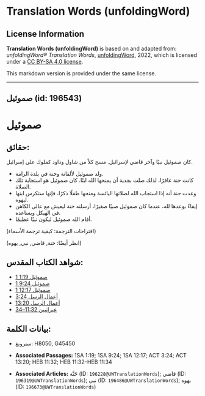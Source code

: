 # Translation Words (unfoldingWord)

## License Information

**Translation Words (unfoldingWord)** is based on and adapted from: _unfoldingWord® Translation Words_, [unfoldingWord](https://unfoldingword.org/utw), 2022, which is licensed under a [CC BY-SA 4.0 license](https://creativecommons.org/licenses/by-sa/4.0/legalcode.en).

This markdown version is provided under the same license.



--------------------------------

## صموئيل (id: 196543)

صموئيل
======

حقائق:
------

كان صموئيل نبيًا وآخر قاضي لإسرائيل. مسح كلاً من شاول وداود كملوك على إسرائيل.

* ولد صموئيل لألقانة وحنة في بلدة الرامة.
* كانت حنة عاقرًا، لذلك صلت بجدية أن يمنحها الله ابنًا. كان صموئيل هو استجابة تلك الصلاة.
* وعدت حنة أنه إذا استجاب الله لصلاتها اليائسة ومنحها طفلًا ذكرًا، فإنها ستكرس ابنها ليهوه.
* إيفاءً بوعدها لله، عندما كان صموئيل صبيًا صغيرًا، أرسلته حنة ليعيش مع عالي الكاهن في الهيكل ويساعده.
* أقام الله صموئيل ليكون نبيًا عظيمًا.

(اقتراحات الترجمة: كيفية ترجمة الأسماء)

(انظر أيضًا: حنة, قاضي, نبي, يهوه)

شواهد الكتاب المقدس:
--------------------

* [1 صموئيل 1:19](https://ref.ly/1Sam1:19)
* [1 صموئيل 9:24](https://ref.ly/1Sam9:24)
* [1 صموئيل 12:17](https://ref.ly/1Sam12:17)
* [أعمال الرسل 3:24](https://ref.ly/Acts3:24)
* [أعمال الرسل 13:20](https://ref.ly/Acts13:20)
* [عبرانيين 11:32–34](https://ref.ly/Heb11:32-Heb11:34)

بيانات الكلمة:
--------------

* سترونغ: H8050, G45450

* **Associated Passages:** 1SA 1:19; 1SA 9:24; 1SA 12:17; ACT 3:24; ACT 13:20; HEB 11:32; HEB 11:32–HEB 11:34
* **Associated Articles:** حَنَّة (ID: `196228@UWTranslationWords`); قاضي (ID: `196319@UWTranslationWords`); نبي (ID: `196486@UWTranslationWords`); يهوه (ID: `196673@UWTranslationWords`)

